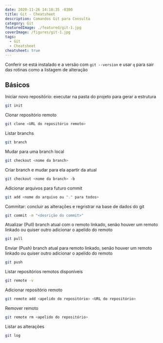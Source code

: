 ```yaml
---
date: 2020-11-26 14:18:35 -0300
title: Git - Cheatsheet
description: Comandos Git para Consulta
category: Git
featuredImage: ./featured/git-1.jpg
coverImage: /figures/git-1.jpg
tags:
  - Git
  - Cheatsheet
cheatsheet: true  
---
```


Conferir se está instalado e a versão com `git --version` e usar `q` para sair das rotinas como a listagem de alteração

## Básicos

Iniciar novo repositório: executar na pasta do projeto para gerar a estrutura

```bash
git init
```

Clonar repositório remoto

```bash
git clone <URL do repositório remoto>
```

Listar branchs

```bash
git branch
```

Mudar para uma branch local

```bash
git checkout <nome da branch>
```

Criar branch e mudar para ela apartir da atual

```bash
git checkout <nome da branch> -b
```

Adicionar arquivos para futuro commit

```bash
git add <nome do arquivo ou "." para todos>
```

Commitar: concluir as alterações e regristrar na base de dados do git

```bash
git commit -m "<desrição do commit>"
```

Atualizar (Pull) branch atual com o remoto linkado, senão houver um remoto linkado ou quiser outro adicionar o apelido do remoto

```bash
git pull
```

Enviar (Push) branch atual para remoto linkado, senão houver um remoto linkado ou quiser outro adicionar o apelido do remoto

```bash
git push
```

Listar repositórios remotos disponíveis

```bash
git remote -v
```

Adicionar repositório remoto

```bash
git remote add <apelido do repositório> <URL do repositório>
```

Remover remoto

```bash
git remote rm <apelido do repositório>
```

Listar as alterações

```bash
git log
```
